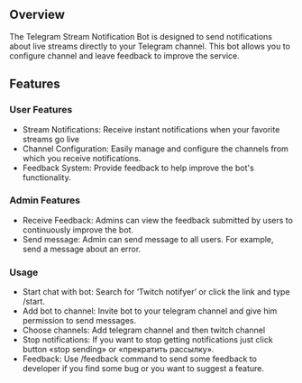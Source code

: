 ## **Overview**

The Telegram Stream Notification Bot is designed to send notifications about live streams directly to your Telegram channel. This bot allows you to configure channel and leave feedback to improve the service.

## **Features**

### **User Features**
* Stream Notifications: Receive instant notifications when your favorite streams go live
* Channel Configuration: Easily manage and configure the channels from which you receive notifications.
*	Feedback System: Provide feedback to help improve the bot's functionality.

### **Admin Features**
* Receive Feedback: Admins can view the feedback submitted by users to continuously improve the bot.
* Send message: Admin can send message to all users. For example, send a message about an error.

### **Usage**
*	Start chat with bot: Search for ‘Twitch notifyer’ or click the link and type /start.
*	Add bot to channel: Invite bot to your telegram channel and give him permission to send messages.
*	Choose channels: Add telegram channel and then twitch channel
*	Stop notifications: If you want to stop getting notifications just click button «stop sending» or «прекратить рассылку».
*	Feedback: Use /feedback command to send some feedback to developer if  you find some bug or you want to suggest a feature.

